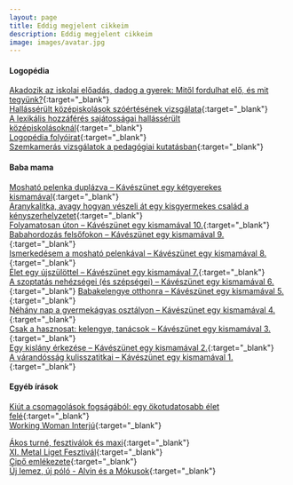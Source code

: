 ```yaml
---
layout: page
title: Eddig megjelent cikkeim
description: Eddig megjelent cikkeim
image: images/avatar.jpg
---
```

#### Logopédia
[Akadozik az iskolai előadás, dadog a gyerek: Mitől fordulhat elő, és mit tegyünk?](https://divany.hu/szuloseg/2021/01/07/dadogas-gyerek/){:target="_blank"}  
[Hallássérült középiskolások szóértésének vizsgálata](http://www.anyanyelv-pedagogia.hu/cikkek.php?id=639){:target="_blank"}  
[A lexikális hozzáférés sajátosságai hallássérült középiskolásoknál](https://edit.elte.hu/xmlui/bitstream/handle/10831/40462/dissz_szabo_agnes_nyelvtud.pdf){:target="_blank"}  
[Logopédia folyóirat](http://mlszsz.hu/files/folyoirat/Logopedia_2018-2019.pdf){:target="_blank"}  
[Szemkamerás vizsgálatok a pedagógiai kutatásban](http://lib.ke.hu/tartalom/Kiadv%C3%A1nyok/Szemkameras-vizsgalatok-a-pedagogiai-kutatasban.pdf){:target="_blank"}    

#### Baba mama 
[Mosható pelenka duplázva – Kávészünet egy kétgyerekes kismamával](https://www.abitbetter.eu/mutass_peldat/moshato-pelenka-duplazva-kaveszunet-egy-ketgyerekes-kismamaval/){:target="_blank"}  
[Aranykalitka, avagy hogyan vészeli át egy kisgyermekes család a kényszerhelyzetet](https://www.abitbetter.eu/mutass_peldat/aranykalitka-avagy-hogyan-veszeli-at-egy-kisgyermekes-csalad-a-kenyszerhelyzetet/){:target="_blank"}  
[Folyamatosan úton – Kávészünet egy kismamával 10.](https://www.abitbetter.eu/mutass_peldat/folyamatosan-uton-kaveszunet-egy-kismamaval-10/){:target="_blank"}  
[Babahordozás felsőfokon – Kávészünet egy kismamával 9.](https://www.abitbetter.eu/mutass_peldat/babahordozas-felsofokon-kaveszunet-egy-kismamaval-9/){:target="_blank"}  
[Ismerkedésem a mosható pelenkával – Kávészünet egy kismamával 8.](https://www.abitbetter.eu/mutass_peldat/ismerkedesem-a-moshato-pelenkaval-kaveszunet-egy-kismamaval-8/){:target="_blank"}  
[Élet egy újszülöttel – Kávészünet egy kismamával 7.](https://www.abitbetter.eu/mutass_peldat/elet-egy-ujszulottel-kaveszunet-egy-kismamaval-7/){:target="_blank"}  
[A szoptatás nehézségei (és szépségei) – Kávészünet egy kismamával 6.](https://www.abitbetter.eu/mutass_peldat/a-szoptatas-nehezsegei-es-szepsegei-kaveszunet-egy-kismamaval-6/){:target="_blank"} 
[Babakelengye otthonra – Kávészünet egy kismamával 5.](https://www.abitbetter.eu/mutass_peldat/babakelengye-otthonra-kaveszunet-egy-kismamaval-5/){:target="_blank"}  
[Néhány nap a gyermekágyas osztályon – Kávészünet egy kismamával 4.](https://www.abitbetter.eu/mutass_peldat/nehany-nap-a-gyermekagyas-osztalyon-kaveszunet-egy-kismamaval-4/){:target="_blank"}  
[Csak a hasznosat: kelengye, tanácsok – Kávészünet egy kismamával 3.](https://www.abitbetter.eu/mutass_peldat/csak-a-hasznosat-kelengye-tanacsok-kaveszunet-egy-kismamaval-3/){:target="_blank"}  
[Egy kislány érkezése – Kávészünet egy kismamával 2.](https://www.abitbetter.eu/mutass_peldat/egy-kislany-erkezese-kaveszunet-egy-kismamaval-2/){:target="_blank"}  
[A várandósság kulisszatitkai – Kávészünet egy kismamával 1.](https://www.abitbetter.eu/mutass_peldat/a-varandossag-kulisszatitkai-kaveszunet-egy-kismamaval-1/){:target="_blank"}  

#### Egyéb írások
[Kiút a csomagolások fogságából: egy ökotudatosabb élet felé](https://tudaton.hu/kiut-a-csomagolasok-fogsagabol){:target="_blank"}  
[Working Woman Interjú](http://thebproject.hu/2020/05/28/2773/){:target="_blank"}  

[Ákos turné, fesztiválok és maxi](https://mymusic.hu/cikk.php?id=12358){:target="_blank"}  
[XI. Metal Liget Fesztivál](https://mymusic.hu/cikk.php?id=12265){:target="_blank"}  
[Cipő emlékezete](https://mymusic.hu/cikk.php?id=12207){:target="_blank"}  
[Új lemez, új póló - Alvin és a Mókusok](https://mymusic.hu/cikk.php?id=12118){:target="_blank"}  